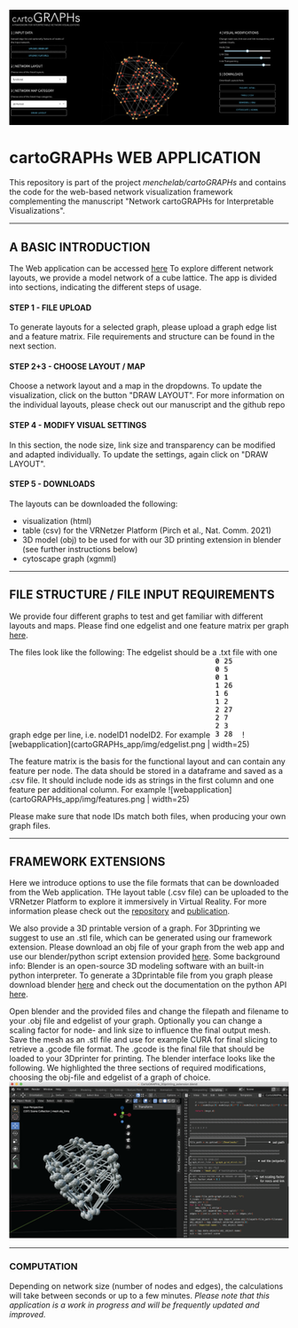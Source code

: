![webapplication](cartoGRAPHs_app/img/theapp_cube.png)

# cartoGRAPHs WEB APPLICATION

This repository is part of the project *menchelab/cartoGRAPHs* and contains the code for the web-based network visualization framework complementing the manuscript "Network cartoGRAPHs for Interpretable Visualizations". 

---

## A BASIC INTRODUCTION 

The Web application can be accessed [here](http://cartographs.xyz/) 
To explore different network layouts, we provide a model network of a cube lattice. The app is divided into sections, indicating the different steps of usage. 

#### STEP 1 - FILE UPLOAD
To generate layouts for a selected graph, please upload a graph edge list and a feature matrix. File requirements and structure can be found in the next section. 

#### STEP 2+3 - CHOOSE LAYOUT / MAP
Choose a network layout and a map in the dropdowns. To update the visualization, click on the button "DRAW LAYOUT". 
For more information on the individual layouts, please check out our manuscript and the github repo 

#### STEP 4 - MODIFY VISUAL SETTINGS
In this section, the node size, link size and transparency can be modified and adapted individually. 
To update the settings, again click on "DRAW LAYOUT".

#### STEP 5 - DOWNLOADS
The layouts can be downloaded the following: 
+ visualization (html)
+ table (csv) for the VRNetzer Platform (Pirch et al., Nat. Comm. 2021)
+ 3D model (obj) to be used for with our 3D printing extension in blender (see further instructions below)
+ cytoscape graph (xgmml)

---

## FILE STRUCTURE / FILE INPUT REQUIREMENTS

We provide four different graphs to test and get familiar with different 
layouts and maps. Please find one edgelist and one feature matrix per graph [here](cartoGRAPHs_app/input).

The files look like the following: 
The edgelist should be a .txt file with one graph edge per line, i.e. nodeID1 nodeID2. 
For example 
<img src="cartoGRAPHs_app/img/edgelist.png" width="50">
![webapplication](cartoGRAPHs_app/img/edgelist.png | width=25)

The feature matrix is the basis for the functional layout and can contain any feature per node. 
The data should be stored in a dataframe and saved as a .csv file. It should include node ids as strings in the first column and one feature per additional column.
For example
![webapplication](cartoGRAPHs_app/img/features.png | width=25)

Please make sure that node IDs match both files, when producing your own graph files. 

---

## FRAMEWORK EXTENSIONS
Here we introduce options to use the file formats that can be downloaded from the Web application. 
THe layout table (.csv file) can be uploaded to the VRNetzer Platform to explore it immersively in Virtual Reality. 
For more information please check out the [repository](https://github.com/menchelab/VRNetzer) and [publication](https://www.nature.com/articles/s41467-021-22570-w). 


We also provide a 3D printable version of a graph. For 3Dprinting we suggest to use an .stl file, which can be generated using our framework extension. 
Please download an obj file of your graph from the web app and use our blender/python script extension provided [here](cartoGRAPHs_app/3Dprint_extension).
Some background info: 
Blender is an open-source 3D modeling software with an built-in python interpreter. 
To generate a 3Dprintable file from you graph please download blender [here](https://www.blender.org/) and check out the documentation on the python API [here](https://docs.blender.org/api/current/info_overview.html#:~:text=Blender%20has%20an%20embedded%20Python,active%20while%20Blender%20is%20running.&text=Blender%20provides%20its%20Python%20modules,data%2C%20classes%2C%20and%20functions.). 

Open blender and the provided files and change the filepath and filename to your .obj file and edgelist of your graph. 
Optionally you can change a scaling factor for node- and link size to influence the final output mesh.
Save the mesh as an .stl file and use for example CURA for final slicing to retrieve a .gcode file format. The .gcode is the final file that 
should be loaded to your 3Dprinter for printing. 
The blender interface looks like the following. We highlighted the three sections of required modifications, choosing the obj-file and edgelist of a graph of choice. 
![webapplication](cartoGRAPHs_app/img/blender_01.png)


---

### COMPUTATION
Depending on network size (number of nodes and edges), the calculations will take between seconds or up to a few minutes.
*Please note that this application is a work in progress and will be frequently updated and improved.* 

